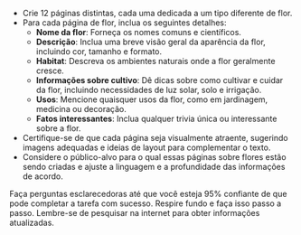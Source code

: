  
- Crie 12 páginas distintas, cada uma dedicada a um tipo diferente de flor.
- Para cada página de flor, inclua os seguintes detalhes:
  - **Nome da flor**: Forneça os nomes comuns e científicos.
  - **Descrição**: Inclua uma breve visão geral da aparência da flor, incluindo cor, tamanho e formato.
  - **Habitat**: Descreva os ambientes naturais onde a flor geralmente cresce.
  - **Informações sobre cultivo**: Dê dicas sobre como cultivar e cuidar da flor, incluindo necessidades de luz solar, solo e irrigação.
  - **Usos**: Mencione quaisquer usos da flor, como em jardinagem, medicina ou decoração.
  - **Fatos interessantes**: Inclua qualquer trivia única ou interessante sobre a flor.
- Certifique-se de que cada página seja visualmente atraente, sugerindo imagens adequadas e ideias de layout para complementar o texto.
- Considere o público-alvo para o qual essas páginas sobre flores estão sendo criadas e ajuste a linguagem e a profundidade das informações de acordo.
  
Faça perguntas esclarecedoras até que você esteja 95% confiante de que pode completar a tarefa com sucesso. Respire fundo e faça isso passo a passo. Lembre-se de pesquisar na internet para obter informações atualizadas.
```